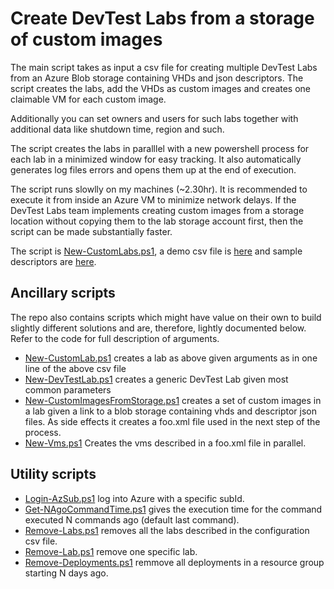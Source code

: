 # Create DevTest Labs from a storage of custom images
The main script takes as input a csv file for creating multiple DevTest Labs from an Azure Blob storage containing VHDs and json descriptors. The script creates the labs, add the VHDs as custom images and creates one claimable VM for each custom image.

Additionally you can set owners and users for such labs together with additional data like shutdown time, region and such.

The script creates the labs in paralllel with a new powershell process for each lab in a minimized window for easy tracking. It also automatically generates log files errors and opens them up at the end of execution. 

The script runs slowlly on my machines (~2.30hr). It is recommended to execute it from inside an Azure VM to minimize network delays. If the DevTest Labs team implements creating custom images from a storage location without copying them to the lab storage account first, then the script can be made substantially faster.

The script is [New-CustomLabs.ps1](./New-CustomLabs.ps1), a demo csv file is [here](demoConfig.csv) and sample descriptors are [here](./ImagesDescr).

## Ancillary scripts
The repo also contains scripts which might have value on their own to build slightly different solutions and are, therefore, lightly documented below. Refer to the code for full description of arguments.

* [New-CustomLab.ps1](./New-CustomLab.ps1) creates a lab as above given arguments as in one line of the above csv file
* [New-DevTestLab.ps1](./New-DevTestLab.ps1) creates a generic DevTest Lab given most common parameters
* [New-CustomImagesFromStorage.ps1](./New-CustomImagesFromStorage.ps1) creates a set of custom images in a lab given a link to a blob storage containing vhds and descriptor json files. As side effects it creates a foo.xml file used in the next step of the process.
* [New-Vms.ps1](./New-Vms.ps1) Creates the vms described in a foo.xml file in parallel.

## Utility scripts
* [Login-AzSub.ps1](./Login-AzSub.ps1) log into Azure with a specific subId.
* [Get-NAgoCommandTime.ps1](./Get-NAgoCommandTime.ps1) gives the execution time for the command executed N commands ago (default last command).
* [Remove-Labs.ps1](./Remove-Labs.ps1) removes all the labs described in the configuration csv file.
* [Remove-Lab.ps1](./Remove-Lab.ps1) remove one specific lab.
* [Remove-Deployments.ps1](./Remove-Deployments.ps1) remmove all deployments in a resource group starting N days ago.
